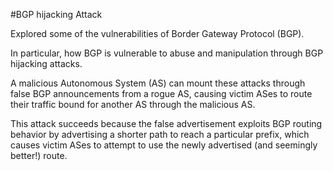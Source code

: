 #BGP hijacking Attack

Explored some of the vulnerabilities of Border Gateway Protocol (BGP). 

In particular, how BGP is vulnerable to abuse and manipulation through BGP hijacking attacks.

A malicious Autonomous System (AS) can mount these attacks through false BGP announcements from a rogue AS, causing victim ASes to route their traffic bound for another AS through the malicious AS. 

This attack succeeds because the false advertisement exploits BGP routing behavior by advertising a shorter path to reach a particular prefix, which causes victim ASes to attempt to use the newly advertised (and seemingly better!) route.
